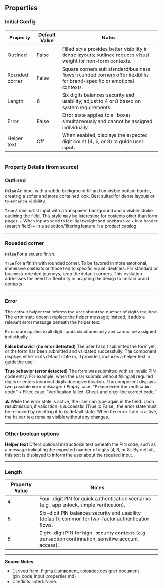 ## Properties

### Initial Config

| Property | Default Value | Notes |
|----------|---------------|-------|
| Outlined | False | Filled style provides better visibility in dense layouts; outlined reduces visual weight for non-form contexts. |
| Rounded corner | False | Square corners suit standard/business flows; rounded corners offer flexibility for brand-specific or emotional contexts. |
| Length | 6 | Six digits balances security and usability; adjust to 4 or 8 based on system requirements. |
| Error | False | Error state applies to all boxes simultaneously and cannot be assigned individually. |
| Helper text | Off | When enabled, displays the expected digit count (4, 6, or 8) to guide user input. |

---

### Property Details (from source)

### Outlined

**`False`** An input with a subtle background fill and un visible bottom border, creating a softer and more contained look. Best suited for dense layouts or to enhance visibility.

**`True`** A minimalist input with a transparent background and a visible stroke outlining the field. This style may be interesting for contexts other than form pages:
• When inputs need to feel lightweight and unobtrusive
• In a header (search field)
• In a selection/filtering feature in a product catalog

---

### Rounded corner

**`False`** For a square finish.

**`True`** For a finish with rounded corner. To be favored in more emotional, immersive contexts or those tied to specific visual identities. For standard or business-oriented journeys, keep the default corners. This evolution addresses the need for flexibility in adapting the design to certain brand contexts.

---

### Error

The default helper text informs the user about the number of digits required. The error state doesn't replace the helper message; instead, it adds a relevant error message beneath the helper text.

Error state applies to all digit inputs simultaneously and cannot be assigned individually.

**False behavior (no error detected)** The user hasn't submitted the form yet, or the form has been submitted and validated successfully. The component displays either in its default state or, if provided, includes a helper text to guide the user.

**True behavior (error detected)** The form was submitted with an invalid PIN code entry. For example, when the user submits without filling all required digits or enters incorrect digits during verification. The component displays two possible error message:
• Empty case: "Please enter the verification code."
• Filled case: "Verification failed. Check and enter the correct code."

⚠️ While the error state is active, the user can type again in the field. Upon resubmission, if validation is successful (True to False), the error state must be removed by resetting it to its default state. When the error state is active, the helper text remains visible without any changes.

---

### Other boolean options

**Helper text** Offers optional instructional text beneath the PIN code, such as a message indicating the expected number of digits (4, 6, or 8). By default, this text is displayed to inform the user about the required input.

---

### Length

| Property Value | Notes |
|----------------|-------|
| 4 | Four-digit PIN for quick authentication scenarios (e.g., app unlock, simple verification). |
| 6 | Six-digit PIN balances security and usability (default); common for two-factor authentication flows. |
| 8 | Eight-digit PIN for high-security contexts (e.g., transaction confirmation, sensitive account access). |

---

**Source Notes**

* Derived from: [Figma Component](https://www.figma.com/design/QtOWrH1m3RHOAkfyy0XFil/-OUDS-Lib--Components?node-id=67312-34672), uploaded designer document (pin_code_input_properties.md)
* Conflicts noted: None.